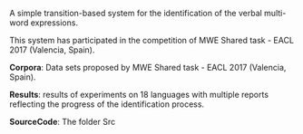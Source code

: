 A simple transition-based system for the identification of the verbal multi-word expressions. 
 
This system has participated in the competition of MWE Shared task - EACL 2017 (Valencia, Spain).

**Corpora**: Data sets proposed by MWE Shared task - EACL 2017 (Valencia, Spain).

**Results**: results of experiments on 18 languages with multiple reports reflecting the progress of the identification process.

**SourceCode**: The folder Src

